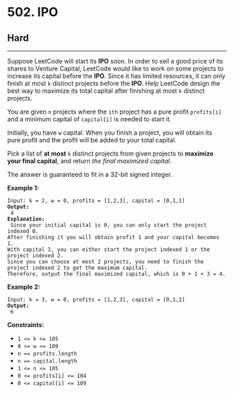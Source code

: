 # 502. IPO

## Hard

***

Suppose LeetCode will start its **IPO** soon. In order to sell a good price of its shares to Venture Capital, LeetCode would like to work on some projects to increase its capital before the **IPO**. Since it has limited resources, it can only finish at most `k` distinct projects before the **IPO**. Help LeetCode design the best way to maximize its total capital after finishing at most `k` distinct projects.

You are given `n` projects where the `ith` project has a pure profit `profits[i]` and a minimum capital of `capital[i]` is needed to start it.

Initially, you have `w` capital. When you finish a project, you will obtain its pure profit and the profit will be added to your total capital.

Pick a list of **at most** `k` distinct projects from given projects to **maximize your final capital**, and return _the final maximized capital_.

The answer is guaranteed to fit in a 32-bit signed integer.

&#x20;

**Example 1:**

<pre><code>Input: k = 2, w = 0, profits = [1,2,3], capital = [0,1,1]
<strong>Output:
</strong> 4
<strong>Explanation:
</strong> Since your initial capital is 0, you can only start the project indexed 0.
After finishing it you will obtain profit 1 and your capital becomes 1.
With capital 1, you can either start the project indexed 1 or the project indexed 2.
Since you can choose at most 2 projects, you need to finish the project indexed 2 to get the maximum capital.
Therefore, output the final maximized capital, which is 0 + 1 + 3 = 4.</code></pre>

**Example 2:**

<pre><code>Input: k = 3, w = 0, profits = [1,2,3], capital = [0,1,2]
<strong>Output:
</strong> 6</code></pre>

&#x20;

**Constraints:**

* `1 <= k <= 105`
* `0 <= w <= 109`
* `n == profits.length`
* `n == capital.length`
* `1 <= n <= 105`
* `0 <= profits[i] <= 104`
* `0 <= capital[i] <= 109`

